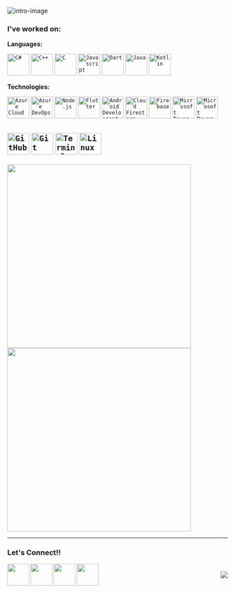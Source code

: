 <!-- ### Hi there 👋-->

![intro-image](https://github.com/jainayu/jainayu/blob/master/images/intro.jpeg)


### I've worked on:
**Languages:**

<code><img width="50px" src="https://img.icons8.com/color/344/c-sharp-logo-2.png" title="C#"/></code>
<code><img width="50x" src="https://img.icons8.com/color/2x/c-plus-plus-logo.png" title="C++"/></code>
<code><img width="50x" src="https://img.icons8.com/color/2x/c-programming.png" title="C"/></code>
<code><img width="50px" src="https://img.icons8.com/color/2x/javascript.png" title="Javascript"/></code>
<code><img width="50px" src="https://img.icons8.com/color/2x/dart.png" title="Dart"/></code>
<code><img width="50px" src="https://img.icons8.com/color/2x/java-coffee-cup-logo.png" title="Java"/></code>
<code><img width="50px" src="https://img.icons8.com/color/2x/kotlin.png" title="Kotlin"/></code>

**Technologies:**

<code><img width="50px" src="https://img.icons8.com/fluency/452/azure-1.png" title="Azure Cloud"/></code>
<code><img width="50px" src="https://img.icons8.com/external-tal-revivo-color-tal-revivo/452/external-development-experience-through-the-native-integrations-of-azure-with-visual-studio-logo-color-tal-revivo.png" title="Azure DevOps"/></code>
<code><img width="50px" src="https://img.icons8.com/color/2x/nodejs.png" title="Node.js"/></code>
<code><img width="50px" src="https://img.icons8.com/color/2x/flutter.png" title="Flutter" /></code>
<code><img width="50px" src="https://img.icons8.com/fluent/96/android-os.png" title="Android Development"/></code>
<code><img width="50px" src="https://img.icons8.com/color/2x/cloud-firestore.png" title="Cloud Firestore"/></code>
<code><img width="50px" src="https://img.icons8.com/color/2x/firebase.png" title="Firebase"/></code></code>
<code><img width="50px" src="https://img.icons8.com/fluent/96/microsoft-power-apps-2020.png" title="Microsoft Power Apps"/></code>
<code><img width="50px" src="https://img.icons8.com/fluent/96/microsoft-power-automate-2020.png" title="Microsoft Power Automate"/></code>

<code><img width="50px" src="https://img.icons8.com/fluent/2x/github.png" title="GitHub"/></code>
<code><img width="50px" src="https://img.icons8.com/color/2x/git.png" title="Git"/></code>
<code><img width="50px" src="https://img.icons8.com/fluent/96/console.png" title="Terminal"/></code>
<code><img width="50px" src="https://img.icons8.com/color/2x/linux.png" title="Linux"/></code>
-------------------

<img src="https://github-readme-stats.vercel.app/api?username=jainayu&show_icons=true&bg_color=204886,3967A2,204886&title_color=091441&text_color=ffffff&icon_color=091441" width="420" />  <img src="http://github-readme-streak-stats.herokuapp.com?user=jainayu&theme=dark&background=204886&border=FFFFFF&stroke=FFFFFF&ring=0D1D4D&currStreakNum=0D1D4D&sideNums=FFFFFF&currStreakLabel=0D1D4D&sideLabels=FFFFFF&dates=FFFFFF&fire=0D1D4D" width="420" />

--------------------

### Let's Connect!!

<a href="https://www.linkedin.com/in/ayush-jain-2401/">
  <img align="left" width="50px" src="https://img.icons8.com/plasticine/2x/linkedin.png" />
</a>
<a href="https://www.facebook.com/aayushjain.smart/">
  <img align="left" width="50px" src="https://img.icons8.com/plasticine/2x/facebook-new.png" />
</a>
<a href="https://www.instagram.com/indiecoder/">
  <img align="left" width="50px" src="https://img.icons8.com/plasticine/2x/instagram.png" />
</a>
<a href = "mailto: ayujain.728@gmail.com">
  <img align="left" width="50px" src="https://img.icons8.com/plasticine/2x/gmail.png" />
</a>
<br>
<img align="right" src="https://rushter.com/counter.svg">

<!--
**jainayu/jainayu** is a ✨ _special_ ✨ repository because its `README.md` (this file) appears on your GitHub profile.

Here are some ideas to get you started:

- 🔭 I’m currently working on ...
- 🌱 I’m currently learning ...
- 👯 I’m looking to collaborate on ...
- 🤔 I’m looking for help with ...
- 💬 Ask me about ...
- 😄 Pronouns: ...
- ⚡ Fun fact: ...
-->


